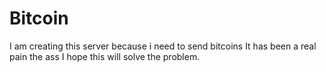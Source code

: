 # Bitcoin
I am creating this server
because i need to send bitcoins
It has been a real pain the ass
I hope this will solve the problem.
